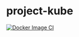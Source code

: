# project-kube
[![Docker Image CI](https://github.com/Taldah/project-kube/actions/workflows/docker-image.yml/badge.svg)](https://github.com/Taldah/project-kube/actions/workflows/docker-image.yml)
